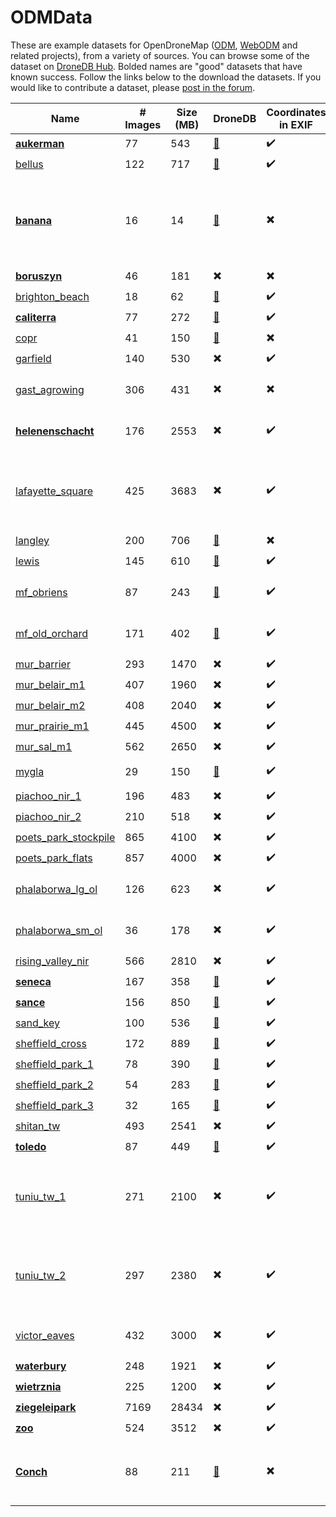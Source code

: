 ODMData
========

These are example datasets for OpenDroneMap ([ODM](https://github.com/OpenDroneMap/ODM), [WebODM](https://github.com/OpenDroneMap/WebODM) and related projects), from a variety of sources. You can browse some of the dataset on [DroneDB Hub](https://hub.dronedb.app/r/odm).
Bolded names are "good" datasets that have known success.  Follow the links below to the download the datasets.  If you would like to contribute a dataset, please [post in the forum](https://community.opendronemap.org/c/datasets/10).


| Name | # Images | Size (MB) | DroneDB | Coordinates in EXIF | GCP File | RTK | Notes |
| ------|----------|-----------|-----------|----------------------|---------------|----- | -- |
| [**aukerman**](https://github.com/OpenDroneMap/odm_data_aukerman/tree/master) | 77 | 543 | [:link:](https://hub.dronedb.app/r/odm/aukerman) | :heavy_check_mark: | :heavy_multiplication_x: | :heavy_multiplication_x:  |
| [bellus](https://github.com/OpenDroneMap/odm_data_bellus/tree/master) | 122 | 717 | [:link:](https://hub.dronedb.app/r/odm/bellus) | :heavy_check_mark: | :heavy_check_mark: | :heavy_multiplication_x: |
| [**banana**](https://github.com/pierotofy/dataset_banana/tree/master) | 16 | 14 | [:link:](https://hub.dronedb.app/r/odm/banana) | :heavy_multiplication_x: | :heavy_multiplication_x: | :heavy_multiplication_x: | Actual bananas. Good starter dataset for 3D model, but does not appear on map. |
| [**boruszyn**](https://github.com/merkato/odm_boruszyn_kap/tree/master) | 46 | 181 | :heavy_multiplication_x: | :heavy_multiplication_x: | :heavy_check_mark: | :heavy_multiplication_x: |
| [brighton_beach](https://github.com/pierotofy/drone_dataset_brighton_beach/tree/master) | 18 | 62 | [:link:](https://hub.dronedb.app/r/odm/brighton-beach) | :heavy_check_mark: | :heavy_multiplication_x: | :heavy_multiplication_x: |
| [**caliterra**](https://github.com/OpenDroneMap/odm_data_caliterra/tree/master) | 77 | 272 | [:link:](https://hub.dronedb.app/r/odm/caliterra) | :heavy_check_mark: | :heavy_multiplication_x: | :heavy_multiplication_x: |
| [copr](https://github.com/OpenDroneMap/odm_data_copr/tree/master) | 41 | 150 | [:link:](https://hub.dronedb.app/r/odm/copr) | :heavy_multiplication_x: | :heavy_check_mark: | :heavy_multiplication_x: |
| [garfield](https://github.com/OpenDroneMap/odm_data_garfield_msp/tree/master) | 140 | 530 | :heavy_multiplication_x: | :heavy_check_mark: | :heavy_multiplication_x: | :heavy_multiplication_x: |
| [gast_agrowing](https://drive.google.com/open?id=11yFommuRZyVXADcYEIjf-qz3AZrA8M6E) | 306 | 431 | :heavy_multiplication_x: | :heavy_multiplication_x: | :heavy_multiplication_x: | :heavy_multiplication_x: | Multispectral. Notes in [forum post](https://community.opendronemap.org/t/agrowing-450-550-650-850-dataset/3910) |
| [**helenenschacht**](https://github.com/OpenDroneMap/odm_data_helenenschacht/tree/main) | 176 | 2553 | :heavy_multiplication_x: | :heavy_check_mark: | :heavy_check_mark: | :heavy_check_mark:| Autel Evo II Pro RTK - Forest Roadway |
| [lafayette_square](https://drive.google.com/open?id=1O1TIR0ohgkf4xtJx7RsKn5us14D-L_xB) | 425 | 3683 | :heavy_multiplication_x: | :heavy_check_mark: | :heavy_multiplication_x: | :heavy_multiplication_x: | Lafayette Square in St. Louis - includes flight route geoJSON. |
| [langley](https://github.com/OpenDroneMap/odm_data_langley/tree/master) | 200 | 706 | [:link:](https://hub.dronedb.app/r/odm/langley) | :heavy_multiplication_x: | :heavy_multiplication_x: | :heavy_multiplication_x: |
| [lewis](https://github.com/OpenDroneMap/odm_data_lewis/tree/master) | 145 | 610 | [:link:](https://hub.dronedb.app/r/odm/lewis) | :heavy_check_mark: | :heavy_multiplication_x: | :heavy_multiplication_x: |
| [mf_obriens](https://github.com/Carlocktography/sUAS_Photogrammetry_Suite_Test_Data/tree/trunk/datasets/OBriens_2017-07-22) | 87 | 243 | [:link:](https://hub.dronedb.app/r/odm/obriens) | :heavy_check_mark: | :heavy_multiplication_x: | :heavy_multiplication_x: | Full-Spectrum Blue/NIR NDVI. [Further Details](https://github.com/Carlocktography/sUAS_Photogrammetry_Suite_Test_Data#obriens_2017-07-22) |
| [mf_old_orchard](https://github.com/Carlocktography/sUAS_Photogrammetry_Suite_Test_Data/tree/trunk/datasets/OldOrchard_2017-07-22) | 171 | 402 | [:link:](https://hub.dronedb.app/r/odm/old-orchard) | :heavy_check_mark: | :heavy_multiplication_x: | :heavy_multiplication_x: | Full-Spectrum Blue/NIR NDVI. [Further Details](https://github.com/Carlocktography/sUAS_Photogrammetry_Suite_Test_Data#oldorchard_2017-07-22) |
| [mur_barrier](https://1drv.ms/u/s!AsDrAVdsoyVVwlb4xRKuxcPAbfNx) | 293 | 1470 | :heavy_multiplication_x: | :heavy_check_mark: | :heavy_multiplication_x: | :heavy_multiplication_x: |
| [mur_belair_m1](https://1drv.ms/u/s!AsDrAVdsoyVVwlG0iSY30ZMOOA4M) | 407 | 1960 | :heavy_multiplication_x: | :heavy_check_mark: | :heavy_multiplication_x: | :heavy_multiplication_x: |
| [mur_belair_m2](https://1drv.ms/u/s!AsDrAVdsoyVVwlKucCp5-WbL-eTQ) | 408 | 2040 | :heavy_multiplication_x: | :heavy_check_mark: | :heavy_multiplication_x: | :heavy_multiplication_x: |
| [mur_prairie_m1](https://1drv.ms/u/s!AsDrAVdsoyVVwlc8FBHJQEvUyu-1) | 445 | 4500 | :heavy_multiplication_x: | :heavy_check_mark: | :heavy_multiplication_x: | :heavy_multiplication_x: |
| [mur_sal_m1](https://1drv.ms/u/s!AsDrAVdsoyVVwlMfvv_OhdLnv8DS) | 562 | 2650 | :heavy_multiplication_x: | :heavy_check_mark: | :heavy_multiplication_x: | :heavy_multiplication_x: |
| [mygla](https://github.com/merkato/odm_mygla_dataset/tree/master) | 29 | 150 | [:link:](https://hub.dronedb.app/r/odm/mygla) | :heavy_check_mark: | :heavy_multiplication_x: | :heavy_multiplication_x: | Good starter set. |
| [piachoo_nir_1](https://drive.google.com/open?id=1uQfolV3X0R2WEK6axYyd3tWU0GGNrH57) | 196 | 483 | :heavy_multiplication_x: | :heavy_check_mark: | :heavy_multiplication_x: | :heavy_multiplication_x: | Micasense NIR |
| [piachoo_nir_2](https://drive.google.com/open?id=1SJd_eVzmAJomihsjrjo1QMEqKfVNi2kt) | 210 | 518 | :heavy_multiplication_x: | :heavy_check_mark: | :heavy_multiplication_x: | :heavy_multiplication_x: | Micasense NIR |
| [poets_park_stockpile](https://dashboard.aerosurvey.co.nz/files/shared/245.tar.gz) | 865 | 4100 | :heavy_multiplication_x: | :heavy_check_mark: | :heavy_multiplication_x: | :heavy_multiplication_x: |
| [poets_park_flats](https://dashboard.aerosurvey.co.nz/files/shared/231.tar.gz) | 857 | 4000 | :heavy_multiplication_x: | :heavy_check_mark: | :heavy_multiplication_x: | :heavy_multiplication_x: |
| [phalaborwa_lg_ol](https://drive.google.com/drive/folders/19iog1dEHwZN23Q9LJtQDR_FrMDZK_Tk5?usp=sharing) | 126 | 623 | :heavy_multiplication_x: | :heavy_check_mark: | :heavy_multiplication_x: | :heavy_multiplication_x: | For overlap/sidelap testing. |
| [phalaborwa_sm_ol](https://drive.google.com/drive/folders/1e1eA8LNpP4scYyDYdWd6UQ1qJ006iOXG?usp=sharing) | 36 | 178 | :heavy_multiplication_x: | :heavy_check_mark: | :heavy_multiplication_x: | :heavy_multiplication_x: | For overlap/sidelap testing. |
| [rising_valley_nir](https://github.com/OpenDroneMap/odm_data_rv_nir/tree/master) | 566 | 2810 | :heavy_multiplication_x: | :heavy_check_mark: | :heavy_multiplication_x: | :heavy_multiplication_x: |
| [**seneca**](https://github.com/OpenDroneMap/odm_data_seneca/tree/master) | 167 | 358 | [:link:](https://hub.dronedb.app/r/odm/seneca) | :heavy_check_mark: | :heavy_multiplication_x: | :heavy_multiplication_x: |
| [**sance**](https://github.com/merkato/odm_sance/tree/master) | 156 | 850 | [:link:](https://hub.dronedb.app/r/odm/sance) | :heavy_check_mark: | :heavy_multiplication_x: | :heavy_multiplication_x: |
| [sand_key](https://github.com/pierotofy/drone_dataset_sand_key/tree/master) | 100 | 536 | [:link:](https://hub.dronedb.app/r/odm/sand-key) | :heavy_check_mark: | :heavy_multiplication_x: | :heavy_multiplication_x: |
| [sheffield_cross](https://github.com/pierotofy/drone_dataset_sheffield_cross/tree/master) | 172 | 889 | [:link:](https://hub.dronedb.app/r/odm/sheffield-cross) | :heavy_check_mark: | :heavy_check_mark: | :heavy_multiplication_x: |
| [sheffield_park_1](https://github.com/pierotofy/drone_dataset_sheffield_park_1/tree/master) | 78 | 390 | [:link:](https://hub.dronedb.app/r/odm/sheffield-park-1) | :heavy_check_mark: | :heavy_multiplication_x: | :heavy_multiplication_x: |
| [sheffield_park_2](https://github.com/pierotofy/drone_dataset_sheffield_park_2/tree/master) | 54 | 283 | [:link:](https://hub.dronedb.app/r/odm/sheffield-park-2) | :heavy_check_mark: | :heavy_multiplication_x: | :heavy_multiplication_x: |
| [sheffield_park_3](https://github.com/pierotofy/drone_dataset_sheffield_park_3/tree/master) | 32 | 165 | [:link:](https://hub.dronedb.app/r/odm/sheffield-park-2) | :heavy_check_mark: | :heavy_multiplication_x: | :heavy_multiplication_x: |
| [shitan_tw](https://drive.google.com/open?id=1Spu1F713Tw-z1XMdnrlD6NT4EhhFy2Lj) | 493 | 2541 | :heavy_multiplication_x: | :heavy_check_mark: | :heavy_multiplication_x: | :heavy_multiplication_x: |
| [**toledo**](https://github.com/OpenDroneMap/odm_data_toledo/tree/master) | 87 | 449 | [:link:](https://hub.dronedb.app/r/odm/toledo) | :heavy_check_mark: | :heavy_multiplication_x: | :heavy_multiplication_x: |
| [tuniu_tw_1](https://drive.google.com/open?id=1faBtGK7Jm5lTo_UWLz6onDGYGqlykHPa) | 271 | 2100 | :heavy_multiplication_x: | :heavy_check_mark: | :heavy_multiplication_x: | :heavy_check_mark: | RTK photos from Tuniu River, Taiwan. See [forum post](https://community.opendronemap.org/t/2019-04-11-tuniu-river-toufeng-miaoli-county-taiwan/3292) for additional info. |
| [tuniu_tw_2](https://drive.google.com/open?id=12UrLDHA6iZFJYF7OkErccH_xanRHefoZ) | 297 | 2380 | :heavy_multiplication_x: | :heavy_check_mark: | :heavy_multiplication_x: | :heavy_check_mark: | RTK photos from Tuniu River, Taiwan. See [forum post](https://community.opendronemap.org/t/2019-04-11-tuniu-river-toufeng-miaoli-county-taiwan/3292) for additional info. |
| [victor_eaves](https://drive.google.com/open?id=14fa-2KKeTyvMfHH8lyGPwxVUh9BnBZ7n) | 432 | 3000 | :heavy_multiplication_x: | :heavy_check_mark: | :heavy_multiplication_x: | :heavy_multiplication_x: | Victor Eaves Park, New Zealand |
| [**waterbury**](https://github.com/OpenDroneMap/odm_data_waterbury/tree/master) | 248 | 1921 | :heavy_multiplication_x: | :heavy_check_mark: | :heavy_multiplication_x: | :heavy_check_mark: |
| [**wietrznia**](https://github.com/merkato/odm_wietrznia/tree/master) | 225 | 1200 | :heavy_multiplication_x: | :heavy_check_mark: | :heavy_multiplication_x: | :heavy_multiplication_x: |
| [**ziegeleipark**](https://github.com/zivillian/odm_ziegeleipark/tree/master) | 7169 | 28434 | :heavy_multiplication_x: | :heavy_check_mark: | :heavy_multiplication_x: | :heavy_multiplication_x: |
| [**zoo**](https://github.com/OpenDroneMap/odm_data_zoo/tree/master) | 524 | 3512 | :heavy_multiplication_x: | :heavy_check_mark: | :heavy_multiplication_x: | :heavy_multiplication_x: |
| [**Conch**](https://github.com/manand881/Conch/tree/master) | 88 | 211 | [:link:](https://hub.dronedb.app/r/odm/conch) | :heavy_multiplication_x: | :heavy_multiplication_x: | :heavy_multiplication_x: | Sea Snail Conch. Like the Banana Dataset but larger in size |


